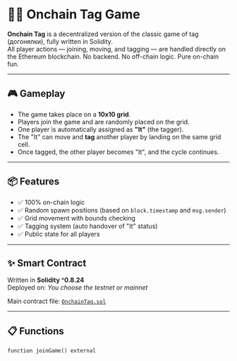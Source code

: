 # 🏃‍♂️ Onchain Tag Game   
  
**Onchain Tag** is a decentralized version of the classic game of tag (догонялки), fully written in Solidity.    
All player actions — joining, moving, and tagging — are handled directly on the Ethereum blockchain. No backend. No off-chain logic. Pure on-chain fun.  
   
---   

## 🎮 Gameplay
  
- The game takes place on a **10x10 grid**.  
- Players join the game and are randomly placed on the grid.   
- One player is automatically assigned as **"It"** (the tagger). 
- The "It" can move and **tag** another player by landing on the same grid cell.
- Once tagged, the other player becomes "It", and the cycle continues. 

---

## 📦 Features

- ✅ 100% on-chain logic 
- ✅ Random spawn positions (based on `block.timestamp` and `msg.sender`)
- ✅ Grid movement with bounds checking
- ✅ Tagging system (auto handover of "It" status)
- ✅ Public state for all players

---

## ✨ Smart Contract

Written in **Solidity ^0.8.24**  
Deployed on: _You choose the testnet or mainnet_

Main contract file: [`OnchainTag.sol`](./OnchainTag.sol)

---

## 📋 Functions

```solidity
function joinGame() external
